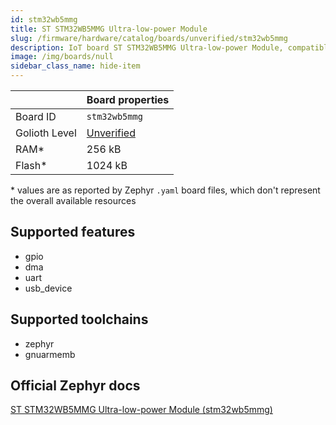 ```yaml
---
id: stm32wb5mmg
title: ST STM32WB5MMG Ultra-low-power Module
slug: /firmware/hardware/catalog/boards/unverified/stm32wb5mmg
description: IoT board ST STM32WB5MMG Ultra-low-power Module, compatible with Golioth at unverified level.
image: /img/boards/null
sidebar_class_name: hide-item
---
```


[//]: # (This is an auto-generated file, do not edit! Changes to it will be lost upon re-generation)



|                | Board properties     |
| -------------  | -------------------- |
| Board ID       | `stm32wb5mmg` |
| Golioth Level  | [Unverified](/firmware/hardware#unverified-boards) |
| RAM*           | 256 kB |
| Flash*         | 1024 kB |

\* values are as reported by Zephyr `.yaml` board files, which don't represent the overall available resources



## Supported features

* gpio
* dma
* uart
* usb_device

## Supported toolchains

* zephyr
* gnuarmemb

## Official Zephyr docs

[ST STM32WB5MMG Ultra-low-power Module (stm32wb5mmg)](https://docs.zephyrproject.org/latest/boards/st/stm32wb5mmg/doc/index.html)
